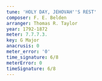 ```yaml
---
tune: 'HOLY DAY, JEHOVAH''S REST'
composer: F. E. Belden
arranger: Thomas R. Taylor
year: 1792-1872
meter: 7.7.7.3.
key: G Major
anacrusis: 0
meter_error: '0'
time_signature: 6/8
meterError: 0
timeSignature: 6/8
---
```

